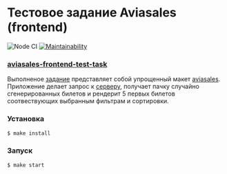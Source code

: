 # Тестовое задание Aviasales (frontend)

![Node CI](https://github.com/DeltaSPb/frontend-project-lvl4/workflows/Node%20CI/badge.svg?branch=master) [![Maintainability](https://api.codeclimate.com/v1/badges/da53ea1d072ae26b81b2/maintainability)](https://codeclimate.com/github/DeltaSPb/frontend-project-lvl4/maintainability)
### [aviasales-frontend-test-task](http://aviasales-frontend-test-task.surge.sh)


Выполненое [задание](https://github.com/KosyanMedia/test-tasks/tree/master/aviasales_frontend) представляет собой упрощенный макет [aviasales](https://www.aviasales.com).
Приложение делает запрос к [серверу](https://github.com/KosyanMedia/test-tasks/blob/master/aviasales_frontend/server.md), получает пачку случайно сгенерированных билетов и рендерит 5 первых билетов соотвествующих выбранным фильтрам и сортировки.


### Установка

```sh
$ make install
```

### Запуск

```sh
$ make start
```

